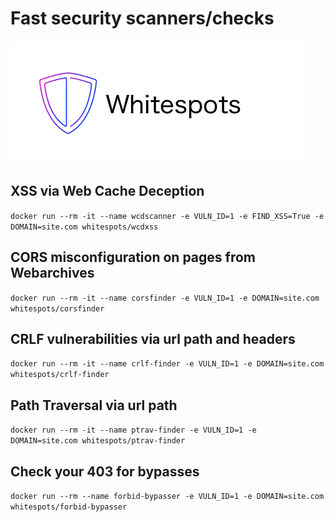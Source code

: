 # Fast security scanners/checks
![Logo](images/Logo.png)

## XSS via Web Cache Deception
`docker run --rm -it --name wcdscanner -e VULN_ID=1 -e FIND_XSS=True -e DOMAIN=site.com whitespots/wcdxss`

## CORS misconfiguration on pages from Webarchives
`docker run --rm -it --name corsfinder -e VULN_ID=1 -e DOMAIN=site.com whitespots/corsfinder`

## CRLF vulnerabilities via url path and headers
`docker run --rm -it --name crlf-finder -e VULN_ID=1 -e DOMAIN=site.com whitespots/crlf-finder`

## Path Traversal via url path
`docker run --rm -it --name ptrav-finder -e VULN_ID=1 -e DOMAIN=site.com whitespots/ptrav-finder`

## Check your 403 for bypasses
`docker run --rm --name forbid-bypasser -e VULN_ID=1 -e DOMAIN=site.com whitespots/forbid-bypasser`
